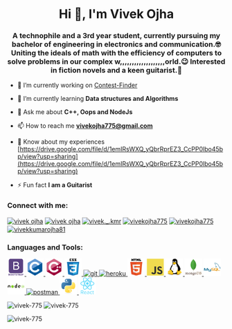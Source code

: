 <h1 align="center">Hi 👋, I'm Vivek Ojha</h1>
<h3 align="center">A technophile and a 3rd year student, currently pursuing my bachelor of engineering in electronics and communication.🤓 Uniting the ideals of math with the efficiency of computers to solve problems in our complex w,,,,,,,,,,,,,,,,,,,orld.😉 Interested in fiction novels and a keen guitarist.🎸</h3>


- 🔭 I’m currently working on [Contest-Finder](https://cf-contest-finder.herokuapp.com/https://cf-contest-finder.herokuapp.com/)

- 🌱 I’m currently learning **Data structures and Algorithms**

- 💬 Ask me about **C++, Oops and NodeJs**

- 📫 How to reach me **vivekojha775@gmail.com**

- 📄 Know about my experiences [https://drive.google.com/file/d/1emIRsWXQ_yQbrRprEZ3_CcPP0lbo45bp/view?usp=sharing](https://drive.google.com/file/d/1emIRsWXQ_yQbrRprEZ3_CcPP0lbo45bp/view?usp=sharing)

- ⚡ Fun fact **I am a Guitarist**

<h3 align="left">Connect with me:</h3>
<p align="left">
<a href="https://twitter.com/vivek ojha" target="blank"><img align="center" src="https://raw.githubusercontent.com/rahuldkjain/github-profile-readme-generator/master/src/images/icons/Social/twitter.svg" alt="vivek ojha" height="30" width="40" /></a>
<a href="https://linkedin.com/in/vivek ojha" target="blank"><img align="center" src="https://raw.githubusercontent.com/rahuldkjain/github-profile-readme-generator/master/src/images/icons/Social/linked-in-alt.svg" alt="vivek ojha" height="30" width="40" /></a>
<a href="https://instagram.com/vivek._.kmr" target="blank"><img align="center" src="https://raw.githubusercontent.com/rahuldkjain/github-profile-readme-generator/master/src/images/icons/Social/instagram.svg" alt="vivek._.kmr" height="30" width="40" /></a>
<a href="https://www.hackerrank.com/vivekojha775" target="blank"><img align="center" src="https://raw.githubusercontent.com/rahuldkjain/github-profile-readme-generator/master/src/images/icons/Social/hackerrank.svg" alt="vivekojha775" height="30" width="40" /></a>
<a href="https://www.leetcode.com/vivekojha775" target="blank"><img align="center" src="https://raw.githubusercontent.com/rahuldkjain/github-profile-readme-generator/master/src/images/icons/Social/leet-code.svg" alt="vivekojha775" height="30" width="40" /></a>
<a href="https://auth.geeksforgeeks.org/user/vivekkumarojha81" target="blank"><img align="center" src="https://raw.githubusercontent.com/rahuldkjain/github-profile-readme-generator/master/src/images/icons/Social/geeks-for-geeks.svg" alt="vivekkumarojha81" height="30" width="40" /></a>
</p>

<h3 align="left">Languages and Tools:</h3>
<p align="left"> <a href="https://getbootstrap.com" target="_blank"> <img src="https://raw.githubusercontent.com/devicons/devicon/master/icons/bootstrap/bootstrap-plain-wordmark.svg" alt="bootstrap" width="40" height="40"/> </a> <a href="https://www.cprogramming.com/" target="_blank"> <img src="https://raw.githubusercontent.com/devicons/devicon/master/icons/c/c-original.svg" alt="c" width="40" height="40"/> </a> <a href="https://www.w3schools.com/cpp/" target="_blank"> <img src="https://raw.githubusercontent.com/devicons/devicon/master/icons/cplusplus/cplusplus-original.svg" alt="cplusplus" width="40" height="40"/> </a> <a href="https://www.w3schools.com/css/" target="_blank"> <img src="https://raw.githubusercontent.com/devicons/devicon/master/icons/css3/css3-original-wordmark.svg" alt="css3" width="40" height="40"/> </a> <a href="https://git-scm.com/" target="_blank"> <img src="https://www.vectorlogo.zone/logos/git-scm/git-scm-icon.svg" alt="git" width="40" height="40"/> </a> <a href="https://heroku.com" target="_blank"> <img src="https://www.vectorlogo.zone/logos/heroku/heroku-icon.svg" alt="heroku" width="40" height="40"/> </a> <a href="https://www.w3.org/html/" target="_blank"> <img src="https://raw.githubusercontent.com/devicons/devicon/master/icons/html5/html5-original-wordmark.svg" alt="html5" width="40" height="40"/> </a> <a href="https://developer.mozilla.org/en-US/docs/Web/JavaScript" target="_blank"> <img src="https://raw.githubusercontent.com/devicons/devicon/master/icons/javascript/javascript-original.svg" alt="javascript" width="40" height="40"/> </a> <a href="https://www.linux.org/" target="_blank"> <img src="https://raw.githubusercontent.com/devicons/devicon/master/icons/linux/linux-original.svg" alt="linux" width="40" height="40"/> </a> <a href="https://www.mongodb.com/" target="_blank"> <img src="https://raw.githubusercontent.com/devicons/devicon/master/icons/mongodb/mongodb-original-wordmark.svg" alt="mongodb" width="40" height="40"/> </a> <a href="https://www.mysql.com/" target="_blank"> <img src="https://raw.githubusercontent.com/devicons/devicon/master/icons/mysql/mysql-original-wordmark.svg" alt="mysql" width="40" height="40"/> </a> <a href="https://nodejs.org" target="_blank"> <img src="https://raw.githubusercontent.com/devicons/devicon/master/icons/nodejs/nodejs-original-wordmark.svg" alt="nodejs" width="40" height="40"/> </a> <a href="https://postman.com" target="_blank"> <img src="https://www.vectorlogo.zone/logos/getpostman/getpostman-icon.svg" alt="postman" width="40" height="40"/> </a> <a href="https://www.python.org" target="_blank"> <img src="https://raw.githubusercontent.com/devicons/devicon/master/icons/python/python-original.svg" alt="python" width="40" height="40"/> </a> <a href="https://reactjs.org/" target="_blank"> <img src="https://raw.githubusercontent.com/devicons/devicon/master/icons/react/react-original-wordmark.svg" alt="react" width="40" height="40"/> </a> </p>

<div>

<img  src="https://github-readme-stats.vercel.app/api?username=vivek-775&show_icons=true&title_color=7765d2&text_color=272525&bg_color=ffffff&locale=en" alt="vivek-775" />
  <img  float="right" src="https://github-readme-stats.vercel.app/api/top-langs?username=vivek-775&show_icons=true&locale=en&layout=compact" alt="vivek-775" />
  </div>
  <p align="left"> <img src="https://komarev.com/ghpvc/?username=vivek-775&label=Profile%20views&color=0e75b6&style=flat" alt="vivek-775" /> </p>
